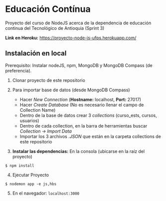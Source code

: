 # Educación Contínua
Proyecto del curso de NodeJS acerca de la dependencia de educación continua del Tecnológico de Antioquia (Sprint 3)

**Link en Heroku:** https://proyecto-node-js-ufps.herokuapp.com/

## Instalación en local
 
 Prerequisito: Instalar nodeJS, npm, MongoDB y MongoDB Compass (de preferencia).
 
 1. Clonar proyecto de este repositorio
 
 2. Para importar base de datos (desde MongoDB Compass)
    - Hacer *New Connection* (**Hostname:** localhost, **Port:** 27017)
    - Hacer *Create Database* (No es necesario llenar el campo de Collection Name)
    - Dentro de la base de datos crear 3 *collections* (curso_ests, cursos, usuarios)
    - Dentro de cada collection, en la barra de herramientas buscar *Collection -> Import Data*
    - Importar los 3 archivos *.JSON* que están en la carpeta collections de este repositorio
    
 
 3. **Instalar las dependencias:** En la consola (ubicarse en la raíz del proyecto)  
 
```
$ npm install
```
4. Ejecutar Proyecto

```
$ nodemon app -e js,hbs
```
5. En el navegador:    `localhost:3000`
